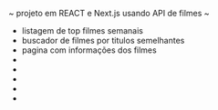 ~ projeto em REACT e Next.js usando API de filmes ~

- listagem de top filmes semanais 
- buscador de filmes por titulos semelhantes
- pagina com informações dos filmes
-
-
-
-
-